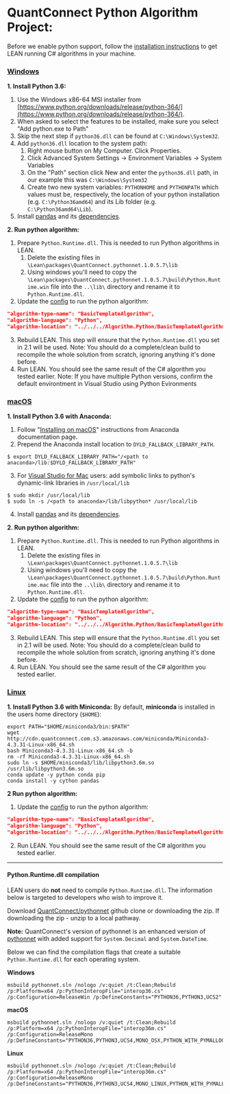 QuantConnect Python Algorithm Project:
=============

Before we enable python support, follow the [installation instructions](https://github.com/QuantConnect/Lean#installation-instructions) to get LEAN running C# algorithms in your machine. 

### [Windows](https://github.com/QuantConnect/Lean#windows)
**1. Install Python 3.6:**
   1. Use the Windows x86-64 MSI installer from [https://www.python.org/downloads/release/python-364/](https://www.python.org/downloads/release/python-364/).
  2. When asked to select the features to be installed, make sure you select "Add python.exe to Path"
   3. Skip the next step if `python36.dll` can be found at `C:\Windows\System32`.
   4. Add `python36.dll` location to the system path:
      1. Right mouse button on My Computer. Click Properties.
      2. Click Advanced System Settings -> Environment Variables -> System Variables
      3. On the "Path" section click New and enter the `python36.dll` path, in our example this was `C:\Windows\System32`
      4. Create two new system variables: `PYTHONHOME` and `PYTHONPATH` which values must be, respectively, the location of your python installation (e.g. `C:\Python36amd64`) and its Lib folder (e.g. `C:\Python36amd64\Lib`).
 5. Install [pandas](https://pandas.pydata.org/) and its [dependencies](https://pandas.pydata.org/pandas-docs/stable/install.html#dependencies).

**2. Run python algorithm:**
   1. Prepare `Python.Runtime.dll`. This is needed to run Python algorithms in LEAN.
      1. Delete the existing files in `\Lean\packages\QuantConnect.pythonnet.1.0.5.7\lib`
      2. Using windows you'll need to copy the `\Lean\packages\QuantConnect.pythonnet.1.0.5.7\build\Python.Runtime.win` file into the `..\lib\` directory and rename it to `Python.Runtime.dll`.
  2. Update the [config](https://github.com/QuantConnect/Lean/blob/master/Launcher/config.json) to run the python algorithm:
```json
"algorithm-type-name": "BasicTemplateAlgorithm",
"algorithm-language": "Python",
"algorithm-location": "../../../Algorithm.Python/BasicTemplateAlgorithm.py",
```
 3. Rebuild LEAN. This step will ensure that the `Python.Runtime.dll` you set in 2.1 will be used.
      Note: You should do a complete/clean build to recompile the whole solution from scratch, ignoring anything it's done before.
 4. Run LEAN. You should see the same result of the C# algorithm you tested earlier.
      Note: If you have multiple Python versions, confirm the default environtment in Visual Studio using Python Evironments

### [macOS](https://github.com/QuantConnect/Lean#macos)
**1. Install Python 3.6 with Anaconda:**
   1. Follow "[Installing on macOS](https://docs.anaconda.com/anaconda/install/mac-os)" instructions from Anaconda documentation page.
   2. Prepend the Anaconda install location to `DYLD_FALLBACK_LIBRARY_PATH`.
```
$ export DYLD_FALLBACK_LIBRARY_PATH="/<path to anaconda>/lib:$DYLD_FALLBACK_LIBRARY_PATH"
```
   3. For [Visual Studio for Mac](https://www.visualstudio.com/vs/visual-studio-mac/) users: add symbolic links to python's dynamic-link libraries in `/usr/local/lib`
```
$ sudo mkdir /usr/local/lib
$ sudo ln -s /<path to anaconda>/lib/libpython* /usr/local/lib
```
   4. Install [pandas](https://pandas.pydata.org/) and its [dependencies](https://pandas.pydata.org/pandas-docs/stable/install.html#dependencies).

**2. Run python algorithm:**
   1. Prepare `Python.Runtime.dll`. This is needed to run Python algorithms in LEAN.
      1. Delete the existing files in `\Lean\packages\QuantConnect.pythonnet.1.0.5.7\lib`
      2. Using windows you'll need to copy the `\Lean\packages\QuantConnect.pythonnet.1.0.5.7\build\Python.Runtime.mac` file into the `..\lib\` directory and rename it to `Python.Runtime.dll`.
  2. Update the [config](https://github.com/QuantConnect/Lean/blob/master/Launcher/config.json) to run the python algorithm:
```json
"algorithm-type-name": "BasicTemplateAlgorithm",
"algorithm-language": "Python",
"algorithm-location": "../../../Algorithm.Python/BasicTemplateAlgorithm.py",
```
 3. Rebuild LEAN. This step will ensure that the `Python.Runtime.dll` you set in 2.1 will be used.
      Note: You should do a complete/clean build to recompile the whole solution from scratch, ignoring anything it's done before.
 4. Run LEAN. You should see the same result of the C# algorithm you tested earlier.

### [Linux](https://github.com/QuantConnect/Lean#linux-debian-ubuntu)
**1. Install Python 3.6 with Miniconda:**
By default, **miniconda** is installed in the users home directory (`$HOME`):
```
export PATH="$HOME/miniconda3/bin:$PATH"
wget http://cdn.quantconnect.com.s3.amazonaws.com/miniconda/Miniconda3-4.3.31-Linux-x86_64.sh
bash Miniconda3-4.3.31-Linux-x86_64.sh -b
rm -rf Miniconda3-4.3.31-Linux-x86_64.sh
sudo ln -s $HOME/miniconda3/lib/libpython3.6m.so /usr/lib/libpython3.6m.so
conda update -y python conda pip
conda install -y cython pandas
```
**2 Run python algorithm:**
 1. Update the [config](https://github.com/QuantConnect/Lean/blob/master/Launcher/config.json) to run the python algorithm:
```json
"algorithm-type-name": "BasicTemplateAlgorithm",
"algorithm-language": "Python",
"algorithm-location": "../../../Algorithm.Python/BasicTemplateAlgorithm.py",
```
 2. Run LEAN. You should see the same result of the C# algorithm you tested earlier.
___
#### Python.Runtime.dll compilation
LEAN users do **not** need to compile `Python.Runtime.dll`. The information below is targeted to developers who wish to improve it. 

Download [QuantConnect/pythonnet](https://github.com/QuantConnect/pythonnet/) github clone or downloading the zip. If downloading the zip - unzip to a local pathway.

**Note:** QuantConnect's version of pythonnet is an enhanced version of [pythonnet](https://github.com/pythonnet/pythonnet) with added support for `System.Decimal` and `System.DateTime`.

Below we can find the compilation flags that create a suitable `Python.Runtime.dll` for each operating system.

**Windows**
```
msbuild pythonnet.sln /nologo /v:quiet /t:Clean;Rebuild /p:Platform=x64 /p:PythonInteropFile="interop36.cs" /p:Configuration=ReleaseWin /p:DefineConstants="PYTHON36,PYTHON3,UCS2"
```
**macOS**
```
msbuild pythonnet.sln /nologo /v:quiet /t:Clean;Rebuild /p:Platform=x64 /p:PythonInteropFile="interop36m.cs" /p:Configuration=ReleaseMono /p:DefineConstants="PYTHON36,PYTHON3,UCS4,MONO_OSX,PYTHON_WITH_PYMALLOC"
```
**Linux**
```
msbuild pythonnet.sln /nologo /v:quiet /t:Clean;Rebuild /p:Platform=x64 /p:PythonInteropFile="interop36m.cs" /p:Configuration=ReleaseMono /p:DefineConstants="PYTHON36,PYTHON3,UCS4,MONO_LINUX,PYTHON_WITH_PYMALLOC"
```